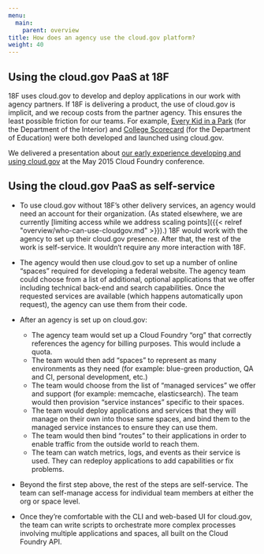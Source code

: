 ```yaml
---
menu:
  main:
    parent: overview
title: How does an agency use the cloud.gov platform?
weight: 40
---
```


## Using the cloud.gov PaaS at 18F

18F uses cloud.gov to develop and deploy applications in our work with agency partners. If 18F is delivering a product, the use of cloud.gov is implicit, and we recoup costs from the partner agency. This ensures the least possible friction for our teams. For example, [Every Kid in a Park](https://everykidinapark.gov/) (for the Department of the Interior) and [College Scorecard](https://collegescorecard.ed.gov/) (for the Department of Education) were both developed and launched using cloud.gov.

We delivered a presentation about [our early experience developing and using cloud.gov](http://www.altoros.com/cflive/gsa-cuts-app-deployment-from-14-months-to-2-3-days-with-cloud-foundry/) at the May 2015 Cloud Foundry conference.

## Using the cloud.gov PaaS as self-service

- To use cloud.gov without 18F’s other delivery services, an agency would need an account for their organization. (As stated elsewhere, we are currently [limiting access while we address scaling points]({{< relref "overview/who-can-use-cloudgov.md" >}}).) 18F would work with the agency to set up their cloud.gov presence. After that, the rest of the work is self-service. It wouldn‘t require any more interaction with 18F.

- The agency would then use cloud.gov to set up a number of online “spaces” required for developing a federal website. The agency team could choose from a list of additional, optional applications that we offer including technical back-end and search capabilities. Once the requested services are available (which happens automatically upon request), the agency can use them from their code.

- After an agency is set up on cloud.gov:
  - The agency team would set up a Cloud Foundry “org” that correctly references the agency for billing purposes. This would include a quota.
  - The team would then add “spaces” to represent as many environments as they need (for example: blue-green production, QA and CI, personal development, etc.)
  - The team would choose from the list of “managed services” we offer and support (for example: memcache, elasticsearch). The team would then provision “service instances” specific to their spaces.
  - The team would deploy applications and services that they will manage on their own into those same spaces, and bind them to the managed service instances to ensure they can use them.
  - The team would then bind “routes” to their applications in order to enable traffic from the outside world to reach them.
  - The team can watch metrics, logs, and events as their service is used. They can redeploy applications to add capabilities or fix problems.

- Beyond the first step above, the rest of the steps are self-service. The team can self-manage access for individual team members at either the org or space level.

- Once they’re comfortable with the CLI and web-based UI for cloud.gov, the team can write scripts to orchestrate more complex processes involving multiple applications and spaces, all built on the Cloud Foundry API.
